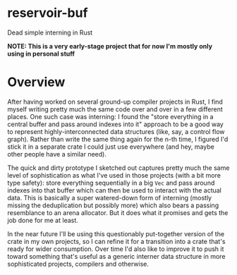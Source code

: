 # reservoir-buf
Dead simple interning in Rust

**NOTE: This is a very early-stage project that for now I'm mostly only using in personal stuff**

# Overview

After having worked on several ground-up compiler projects in Rust, I find myself writing pretty much the same code over and over in a few different places. One such case was interning: I found the "store everything in a central buffer and pass around indexes into it" approach to be a good way to represent highly-interconnected data structures (like, say, a control flow graph). Rather than write the same thing again for the n-th time, I figured I'd stick it in a separate crate I could just use everywhere (and hey, maybe other people have a similar need).

The quick and dirty prototype I sketched out captures pretty much the same level of sophistication as what I've used in those projects (with a bit more type safety): store everything sequentially in a big `Vec` and pass around indexes into that buffer which can then be used to interact with the actual data. This is basically a super watered-down form of interning (mostly missing the deduplication but possibly more) which also bears a passing resemblance to an arena allocator. But it does what it promises and gets the job done for me at least.

In the near future I'll be using this questionably put-together version of the crate in my own projects, so I can refine it for a transition into a crate that's ready for wider consumption. Over time I'd also like to improve it to push it toward something that's useful as a generic interner data structure in more sophisticated projects, compilers and otherwise.
